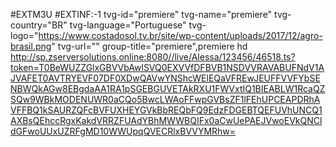 #EXTM3U
#EXTINF:-1 tvg-id="premiere" tvg-name="premiere" tvg-country="BR" tvg-language="Portuguese" tvg-logo="https://www.costadosol.tv.br/site/wp-content/uploads/2017/12/agro-brasil.png" tvg-url="" group-title="premiere",premiere hd
http://sp.zserversolutions.online:8080//live/Alessa/123456/46518.ts?token=T0BeWUZZGlxGBVVbAwlSVQ0EXVVfDFBVB1NSDVVRAVABUFNdV1AJVAFET0AVTRYEVF07DF0XDwQAVwYNShcWElEQaVFREwJEUFFVVFYbSENBWQkAGw8EBgdaAA1RA1pSGEBGUVETAkRXU1FWVxtIQ1BIEABLW1RcaQZSQw9WBkMODENUWR0aCQo5BwcLWAoFFwpGVBsZF1lFEhUPCEAPDRhAVFFBQ1kSAURZQFcBVFUXHEYGVkBbREQbFQ9EdzFDGEBTQEFUVhUNCQ1AXBsQEhccRgxKakdVRRZFUAdYBhMWWBQIFx0aCwUePAEJVwoEVkQNCldGFwoUUxUZRFgMD10WWUpqQVECRlxBVVYMRhw=
